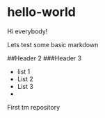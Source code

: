# hello-world

Hi everybody!

Lets test some basic markdown

##Header 2
###Header 3

* list 1
* List 2
* List 3
* 
First tm repository
